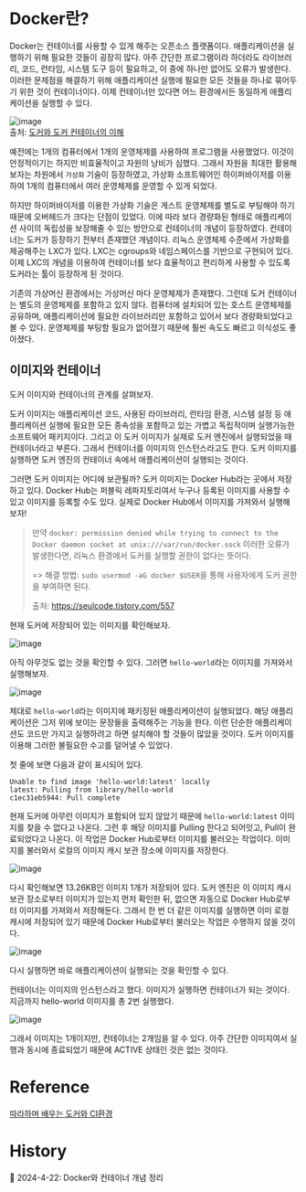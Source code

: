 # Docker란?

Docker는 컨테이너를 사용할 수 있게 해주는 오픈소스 플랫폼이다. 애플리케이션을 실행하기 위해 필요한 것들이 굉장히 많다. 아주 간단한 프로그램이라 하더라도 라이브러리, 코드, 런타임, 시스템 도구 등이 필요하고, 이 중에 하나만 없어도 오류가 발생한다. 이러한 문제점을 해결하기 위해 애플리케이션 실행에 필요한 모든 것들을 하나로 묶어두기 위한 것이 컨테이너이다. 이제 컨테이너만 있다면 어느 환경에서든 동일하게 애플리케이션을 실행할 수 있다.

![image](https://github.com/Ohjiwoo-lab/TIL/assets/74577768/a1e0645e-3ed7-428c-b2ba-cbe2f80523da)   
출처: [도커와 도커 컨테이너의 이해 ](https://www.itworld.co.kr/news/110748)

예전에는 1개의 컴퓨터에서 1개의 운영체제를 사용하여 프로그램을 사용했었다. 이것이 안정적이기는 하지만 비효율적이고 자원의 낭비가 심했다. 그래서 자원을 최대한 활용해보자는 차원에서 `가상화` 기술이 등장하였고, 가상화 소프트웨어인 하이퍼바이저를 이용하여 1개의 컴퓨터에서 여러 운영체제를 운영할 수 있게 되었다.

하지만 하이퍼바이저를 이용한 가상화 기술은 게스트 운영체제를 별도로 부팅해야 하기 때문에 오버헤드가 크다는 단점이 있었다. 이에 따라 보다 경량화된 형태로 애플리케이션 사이의 독립성을 보장해줄 수 있는 방안으로 컨테이너의 개념이 등장하였다. 컨테이너는 도커가 등장하기 전부터 존재했던 개념이다. 리눅스 운영체제 수준에서 가상화를 제공해주는 LXC가 있다. LXC는 cgroups와 네임스페이스를 기반으로 구현되어 있다. 이제 LXC의 개념을 이용하여 컨테이너를 보다 효율적이고 편리하게 사용할 수 있도록 도커라는 툴이 등장하게 된 것이다.

기존의 가상머신 환경에서는 가상머신 마다 운영체제가 존재했다. 그런데 도커 컨테이너는 별도의 운영체제를 포함하고 있지 않다. 컴퓨터에 설치되어 있는 호스트 운영체제를 공유하며, 애플리케이션에 필요한 라이브러리만 포함하고 있어서 보다 경량화되었다고 볼 수 있다. 운영체제를 부팅할 필요가 없어졌기 때문에 훨씬 속도도 빠르고 이식성도 좋아졌다.

## 이미지와 컨테이너

도커 이미지와 컨테이너의 관계를 살펴보자.

도커 이미지는 애플리케이션 코드, 사용된 라이브러리, 런타임 환경, 시스템 설정 등 애플리케이션 실행에 필요한 모든 종속성을 포함하고 있는 가볍고 독립적이며 실행가능한 소프트웨어 패키지이다. 그리고 이 도커 이미지가 실제로 도커 엔진에서 실행되었을 때 컨테이너라고 부른다. 그래서 컨테이너를 이미지의 인스턴스라고도 한다. 도커 이미지를 실행하면 도커 엔진의 컨테이너 속에서 애플리케이션이 실행되는 것이다.

그러면 도커 이미지는 어디에 보관될까? 도커 이미지는 Docker Hub라는 곳에서 저장하고 있다. Docker Hub는 퍼블릭 레파지토리여서 누구나 등록된 이미지를 사용할 수 있고 이미지를 등록할 수도 있다. 실제로 Docker Hub에서 이미지를 가져와서 실행해보자!

> 만약 `docker: permission denied while trying to connect to the Docker daemon socket at unix:///var/run/docker.sock` 이러한 오류가 발생한다면, 리눅스 환경에서 도커를 실행할 권한이 없다는 뜻이다.   
> 
> => 해결 방법: `sudo usermod -aG docker $USER`을 통해 사용자에게 도커 권한을 부여하면 된다.
> 
> 출처: https://seulcode.tistory.com/557

현재 도커에 저장되어 있는 이미지를 확인해보자.

![image](https://github.com/Ohjiwoo-lab/TIL/assets/74577768/f7434bba-935d-4972-8789-ce2effc6f7d3)

아직 아무것도 없는 것을 확인할 수 있다. 그러면 `hello-world`라는 이미지를 가져와서 실행해보자.

![image](https://github.com/Ohjiwoo-lab/TIL/assets/74577768/a33f2ceb-d65b-4ab5-a051-569d91c54e32)

제대로 `hello-world`라는 이미지에 패키징된 애플리케이션이 실행되었다. 해당 애플리케이션은 그저 위에 보이는 문장들을 출력해주는 기능을 한다. 이런 단순한 애플리케이션도 코드만 가지고 실행하려고 하면 설치해야 할 것들이 많았을 것이다. 도커 이미지를 이용해 그러한 불필요한 수고를 덜어낼 수 있었다.

첫 줄에 보면 다음과 같이 표시되어 있다.

```
Unable to find image 'hello-world:latest' locally
latest: Pulling from library/hello-world
c1ec31eb5944: Pull complete
```

현재 도커에 아무런 이미지가 포함되어 있지 않았기 때문에 `hello-world:latest` 이미지를 찾을 수 없다고 나온다. 그런 후 해당 이미지를 Pulling 한다고 되어잇고, Pull이 완료되었다고 나온다. 이 작업은 Docker Hub로부터 이미지를 불러오는 작업이다. 이미지를 불러와서 로컬의 이미지 캐시 보관 장소에 이미지를 저장한다.

![image](https://github.com/Ohjiwoo-lab/TIL/assets/74577768/32b5c686-db8e-4a7e-94d0-dbcc6543cbb3)

다시 확인해보면 13.26KB인 이미지 1개가 저장되어 있다. 도커 엔진은 이 이미지 캐시 보관 장소로부터 이미지가 있는지 먼저 확인한 뒤, 없으면 자동으로 Docker Hub로부터 이미지를 가져와서 저장해둔다. 그래서 한 번 더 같은 이미지를 실행하면 이미 로컬 캐시에 저장되어 있기 때문에 Docker Hub로부터 불러오는 작업은 수행하지 않을 것이다.

![image](https://github.com/Ohjiwoo-lab/TIL/assets/74577768/77bf4272-bdab-4f17-abb0-7a04786f78a3)

다시 실행하면 바로 애플리케이션이 실행되는 것을 확인할 수 있다.

컨테이너는 이미지의 인스턴스라고 했다. 이미지가 실행하면 컨테이너가 되는 것이다. 지금까지 hello-world 이미지를 총 2번 실행했다.

![image](https://github.com/Ohjiwoo-lab/TIL/assets/74577768/24c8288d-0219-44cd-b42d-bb7dc1408a97)

그래서 이미지는 1개이지만, 컨테이너는 2개임을 알 수 있다. 아주 간단한 이미지여서 실행과 동시에 종료되었기 때문에 ACTIVE 상태인 것은 없는 것이다.

# Reference

[따라하며 배우는 도커와 CI환경](https://www.inflearn.com/course/%EB%94%B0%EB%9D%BC%ED%95%98%EB%A9%B0-%EB%B0%B0%EC%9A%B0%EB%8A%94-%EB%8F%84%EC%BB%A4-ci/dashboard)

# History

📌 2024-4-22: Docker와 컨테이너 개념 정리   